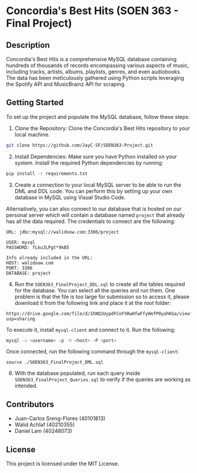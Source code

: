 # Concordia's Best Hits (SOEN 363 - Final Project)

## Description

Concordia's Best Hits is a comprehensive MySQL database containing hundreds of thousands of records encompassing various aspects of music, including tracks, artists, albums, playlists, genres, and even audiobooks. The data has been meticulously gathered using Python scripts leveraging the Spotify API and MusicBrainz API for scraping.

## Getting Started

To set up the project and populate the MySQL database, follow these steps:

1. Clone the Repository: Clone the Concordia's Best Hits repository to your local machine.

```bash
git clone https://github.com/JayC-SF/SOEN363-Project.git
```

2. Install Dependencies: Make sure you have Python installed on your system. Install the required Python dependencies by running:

```bash
pip install -r requirements.txt
```

3. Create a connection to your local MySQL server to be able to run the DML and DDL code. You can perform this by setting up your own database in MySQL using Visual Studio Code.

Alternatively, you can also connect to our database that is hosted on our personal server which will contain a database named `project` that already has all the data required.
The credentials to connect are the following:

```
URL: jdbc:mysql://walidoow.com:3306/project

USER: mysql
PASSWORD: fLkuJLPgt*9kB5

Info already included in the URL:
HOST: walidoow.com
PORT: 3306
DATABASE: project
```

4. Run the `SOEN363_FinalProject_DDL.sql` to create all the tables required for the database. You can select all the queries and run them.
One problem is that the file is too large for submission so to access it, please download it from the following link and place it at the root folder:

```
https://drive.google.com/file/d/1hNQ1UypdFCoF5RwHfwFfyHmfP0yahKGa/view?usp=sharing
```

To execute it, install `mysql-client` and connect to it.
Run the following:
```bash
mysql -u <username> -p -h <host> -P <port>
```
Once connected, run the following command through the `mysql-client`: 
```
source ./SOEN363_FinalProject_DML.sql
```

6. With the database populated, run each query inside `SOEN363_FinalProject_Queries.sql` to verify if the queries are working as intended.

## Contributors

- Juan-Carlos Sreng-Flores (40101813)
- Walid Achlaf (40210355)
- Daniel Lam (40248073)

## License

This project is licensed under the MIT License. 

